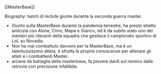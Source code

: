 [[MasterBase]]

Biography:
batch di reclute giunte durante la seconda guerra master.
- Giunto sulla MasterBase durante la pandemia terrestre, ha presto stretto amicizia con Alone, Cimo, Mape e Gianco, ed è da subito stato uno dei membri più rilevanti della squadra che gestisce il campionato sportivo di LoL su Novadia.
- Non ha mai combattuto davvero per la MasterBase, ma è un talentuosissimo atleta, e sfrutta le proprie conoscenze per allenare gli atleti e i combattenti Master.
- arciere da battaglia della masterbase, fa piovere dardi sul nemico dalle retrovie con precisione infallibile.